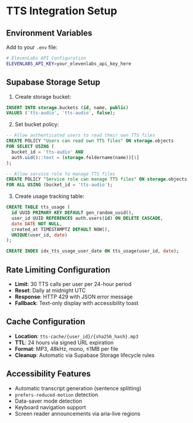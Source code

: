 # TTS Integration Setup

## Environment Variables

Add to your `.env` file:

```bash
# ElevenLabs API Configuration
ELEVENLABS_API_KEY=your_elevenlabs_api_key_here
```

## Supabase Storage Setup

1. Create storage bucket:
```sql
INSERT INTO storage.buckets (id, name, public) 
VALUES ('tts-audio', 'tts-audio', false);
```

2. Set bucket policy:
```sql
-- Allow authenticated users to read their own TTS files
CREATE POLICY "Users can read own TTS files" ON storage.objects
FOR SELECT USING (
  bucket_id = 'tts-audio' AND 
  auth.uid()::text = (storage.foldername(name))[1]
);

-- Allow service role to manage TTS files
CREATE POLICY "Service role can manage TTS files" ON storage.objects
FOR ALL USING (bucket_id = 'tts-audio');
```

3. Create usage tracking table:
```sql
CREATE TABLE tts_usage (
  id UUID PRIMARY KEY DEFAULT gen_random_uuid(),
  user_id UUID REFERENCES auth.users(id) ON DELETE CASCADE,
  date DATE NOT NULL,
  created_at TIMESTAMPTZ DEFAULT NOW(),
  UNIQUE(user_id, date)
);

CREATE INDEX idx_tts_usage_user_date ON tts_usage(user_id, date);
```

## Rate Limiting Configuration

- **Limit**: 30 TTS calls per user per 24-hour period
- **Reset**: Daily at midnight UTC
- **Response**: HTTP 429 with JSON error message
- **Fallback**: Text-only display with accessibility toast

## Cache Configuration

- **Location**: `tts-cache/{user_id}/{sha256_hash}.mp3`
- **TTL**: 24 hours via signed URL expiration
- **Format**: MP3, 48kHz, mono, ≤1MB per file
- **Cleanup**: Automatic via Supabase Storage lifecycle rules

## Accessibility Features

- Automatic transcript generation (sentence splitting)
- `prefers-reduced-motion` detection
- Data-saver mode detection
- Keyboard navigation support
- Screen reader announcements via aria-live regions
